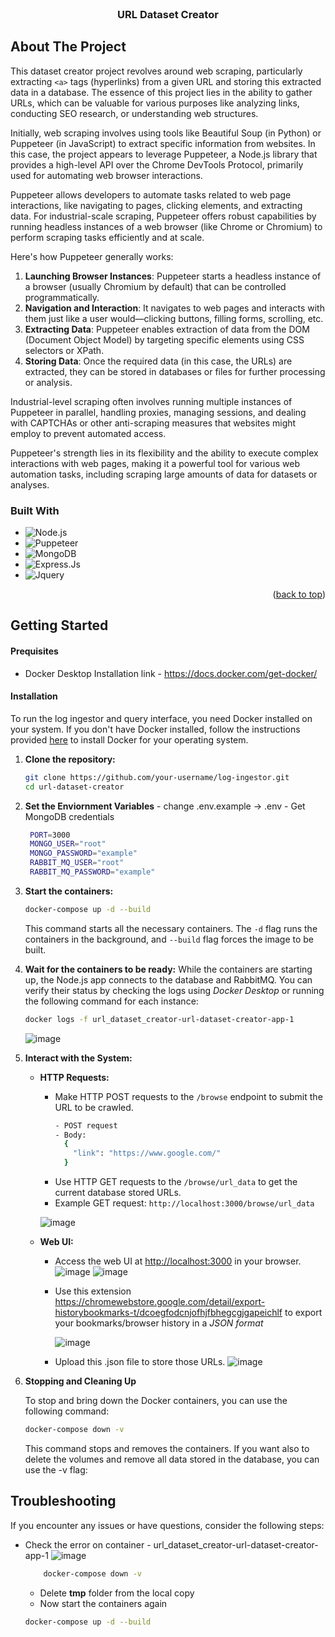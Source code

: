 

<br />
<div align="center">
  <h3 align="center">URL Dataset Creator</h3>
</div>

## About The Project

This dataset creator project revolves around web scraping, particularly extracting `<a>` tags (hyperlinks) from a given URL and storing this extracted data in a database. The essence of this project lies in the ability to gather URLs, which can be valuable for various purposes like analyzing links, conducting SEO research, or understanding web structures.

Initially, web scraping involves using tools like Beautiful Soup (in Python) or Puppeteer (in JavaScript) to extract specific information from websites. In this case, the project appears to leverage Puppeteer, a Node.js library that provides a high-level API over the Chrome DevTools Protocol, primarily used for automating web browser interactions.

Puppeteer allows developers to automate tasks related to web page interactions, like navigating to pages, clicking elements, and extracting data. For industrial-scale scraping, Puppeteer offers robust capabilities by running headless instances of a web browser (like Chrome or Chromium) to perform scraping tasks efficiently and at scale.

Here's how Puppeteer generally works:

1.  **Launching Browser Instances**: Puppeteer starts a headless instance of a browser (usually Chromium by default) that can be controlled programmatically.
2.  **Navigation and Interaction**: It navigates to web pages and interacts with them just like a user would—clicking buttons, filling forms, scrolling, etc.
3.  **Extracting Data**: Puppeteer enables extraction of data from the DOM (Document Object Model) by targeting specific elements using CSS selectors or XPath.
4.  **Storing Data**: Once the required data (in this case, the URLs) are extracted, they can be stored in databases or files for further processing or analysis.

Industrial-level scraping often involves running multiple instances of Puppeteer in parallel, handling proxies, managing sessions, and dealing with CAPTCHAs or other anti-scraping measures that websites might employ to prevent automated access.

Puppeteer's strength lies in its flexibility and the ability to execute complex interactions with web pages, making it a powerful tool for various web automation tasks, including scraping large amounts of data for datasets or analyses.

### Built With

- ![Node.js](https://img.shields.io/badge/Node.js-43853D?style=for-the-badge&logo=node.js&logoColor=white)
- ![Puppeteer](https://img.shields.io/badge/Puppeteer-00D7A1?style=for-the-badge&logo=puppeteer&logoColor=white)
- ![MongoDB](https://img.shields.io/badge/mongodb-%2347A248.svg?style=for-the-badge&logo=mongodb&logoColor=white)
- ![Express.Js](https://img.shields.io/badge/Express.js-404D59?style=for-the-badge)
- ![Jquery](https://img.shields.io/badge/jQuery-0769AD?style=for-the-badge&logo=jquery&logoColor=white)
<p align="right">(<a href="#readme-top">back to top</a>)</p>

<!-- GETTING STARTED -->

## Getting Started

#### Prequisites

- Docker Desktop
  Installation link - https://docs.docker.com/get-docker/

#### Installation

To run the log ingestor and query interface, you need Docker installed on your system. If you don't have Docker installed, follow the instructions provided [here](https://docs.docker.com/get-docker/) to install Docker for your operating system.

1. **Clone the repository:**
   ```bash
   git clone https://github.com/your-username/log-ingestor.git
   cd url-dataset-creator
   ```
2. **Set the Enviornment Variables** - change .env.example &#8594; .env - Get MongoDB credentials
   ```bash
    PORT=3000
    MONGO_USER="root"
    MONGO_PASSWORD="example"
    RABBIT_MQ_USER="root"
    RABBIT_MQ_PASSWORD="example"
   ```
3. **Start the containers:**
   ```bash
   docker-compose up -d --build
   ```
   This command starts all the necessary containers. The `-d` flag runs the containers in the background, and `--build` flag forces the image to be built.
4. **Wait for the containers to be ready:**
   While the containers are starting up, the Node.js app connects to the database and RabbitMQ. You can verify their status by checking the logs using _Docker Desktop_ or running the following command for each instance:
   ```bash
   docker logs -f url_dataset_creator-url-dataset-creator-app-1
   ```
   ![image](https://github.com/Malay-dev/URL-dataset-creator/assets/91375797/b65cca78-4431-403b-a582-93d4af863ca9)

5. **Interact with the System:**

   - **HTTP Requests:**

     - Make HTTP POST requests to the `/browse` endpoint to submit the URL to be crawled.
       ```bash
       - POST request
       - Body:
         {
           "link": "https://www.google.com/"
         }
       ```
     - Use HTTP GET requests to the `/browse/url_data` to get the current database stored URLs.
     - Example GET request: `http://localhost:3000/browse/url_data`

     ![image](https://github.com/Malay-dev/URL-dataset-creator/assets/91375797/882f1985-0eb7-44e0-8637-a960170e0c8d)


   - **Web UI:**
     - Access the web UI at [http://localhost:3000](http://localhost:3000) in your browser.
       ![image](https://github.com/Malay-dev/URL-dataset-creator/assets/91375797/05d72c1a-4b29-4869-bdbc-f7b0937cd2ac)
       ![image](https://github.com/Malay-dev/URL-dataset-creator/assets/91375797/0f5290e7-2946-4004-9e4c-566be2b88491)

     - Use this extension https://chromewebstore.google.com/detail/export-historybookmarks-t/dcoegfodcnjofhjfbhegcgjgapeichlf to export your bookmarks/browser history in a _JSON format_

       ![image](https://github.com/Malay-dev/URL-dataset-creator/assets/91375797/83af34ea-a015-44df-b69e-bf38f22029b6)

     - Upload this .json file to store those URLs.
       ![image](https://github.com/Malay-dev/URL-dataset-creator/assets/91375797/3913adf1-b159-45fa-bc64-eca220a4c14a)


6. **Stopping and Cleaning Up**

   To stop and bring down the Docker containers, you can use the following command:

   ```bash
   docker-compose down -v
   ```

   This command stops and removes the containers. If you want also to delete the volumes and remove all data stored in the database, you can use the -v flag:

## Troubleshooting

If you encounter any issues or have questions, consider the following steps:

- Check the error on container - url_dataset_creator-url-dataset-creator-app-1
  ![image](https://github.com/Malay-dev/URL-dataset-creator/assets/91375797/62a772f3-69fd-42fb-a0df-cedb2b7e5595)

  ```bash
      docker-compose down -v
  ```
  - Delete **tmp** folder from the local copy
  - Now start the containers again
  ```bash
  docker-compose up -d --build
  ```
